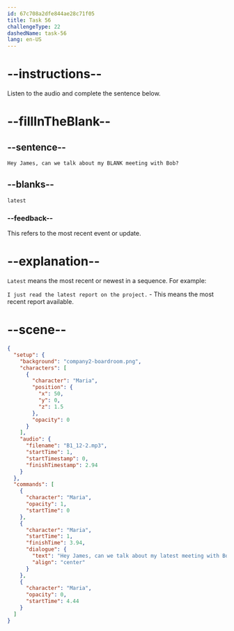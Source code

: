 ```yaml
---
id: 67c708a2dfe844ae28c71f05
title: Task 56
challengeType: 22
dashedName: task-56
lang: en-US
---
```


# --instructions--

Listen to the audio and complete the sentence below.  

# --fillInTheBlank--

## --sentence--

`Hey James, can we talk about my BLANK meeting with Bob?`  

## --blanks--

`latest`  

### --feedback--

This refers to the most recent event or update.  

# --explanation--

`Latest` means the most recent or newest in a sequence. For example:

`I just read the latest report on the project.` - This means the most recent report available.  

# --scene--

```json
{
  "setup": {
    "background": "company2-boardroom.png",
    "characters": [
      {
        "character": "Maria",
        "position": {
          "x": 50,
          "y": 0,
          "z": 1.5
        },
        "opacity": 0
      }
    ],
    "audio": {
      "filename": "B1_12-2.mp3",
      "startTime": 1,
      "startTimestamp": 0,
      "finishTimestamp": 2.94
    }
  },
  "commands": [
    {
      "character": "Maria",
      "opacity": 1,
      "startTime": 0
    },
    {
      "character": "Maria",
      "startTime": 1,
      "finishTime": 3.94,
      "dialogue": {
        "text": "Hey James, can we talk about my latest meeting with Bob?",
        "align": "center"
      }
    },
    {
      "character": "Maria",
      "opacity": 0,
      "startTime": 4.44
    }
  ]
}
```
